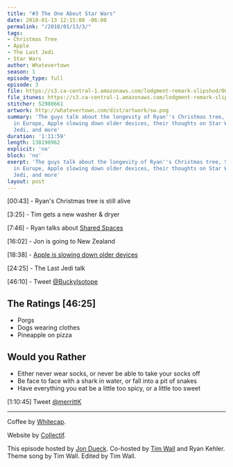 ```yaml
---
title: "#3 The One About Star Wars"
date: 2018-01-13 12:15:00 -06:00
permalink: "/2018/01/13/3/"
tags:
- Christmas Tree
- Apple
- The Last Jedi
- Star Wars
author: Whatevertown
season: 1
episode_type: full
episode: 3
file: https://s3.ca-central-1.amazonaws.com/lodgment-remark-slipshod/003.mp3
file_itunes: https://s3.ca-central-1.amazonaws.com/lodgment-remark-slipshod/003.m4a
stitcher: 52980661
artwork: http://whatevertown.com/dist/artwork/sw.png
summary: 'The guys talk about the longevity of Ryan''s Christmas tree, Shared Spaces
  in Europe, Apple slowing down older devices, their thoughts on Star Wars: The Last
  Jedi, and more'
duration: '1:11:59'
length: 138198962
explicit: 'no'
block: 'no'
exerpt: 'The guys talk about the longevity of Ryan''s Christmas tree, Shared Spaces
  in Europe, Apple slowing down older devices, their thoughts on Star Wars: The Last
  Jedi, and more'
layout: post
---
```


[00:43] - Ryan's Christmas tree is still alive

[3:25] - Tim gets a new washer & dryer

[7:46] - Ryan talks about [Shared Spaces](https://www.vox.com/2017/11/24/16693628/shared-space-design)

[16:02] - Jon is going to New Zealand

[18:38] - [Apple is slowing down older devices](https://www.vox.com/2017/12/22/16807056/apple-slow-iphone-batteries)

[24:25] - The Last Jedi talk

[46:10] - Tweet [@BuckyIsotope](https://twitter.com/BuckyIsotope?ref_src=twsrc%5Egoogle%7Ctwcamp%5Eserp%7Ctwgr%5Eauthor)

## The Ratings [46:25]

- Porgs
- Dogs wearing clothes
- Pineapple on pizza

## Would you Rather

- Either never wear socks, or never be able to take your socks off
- Be face to face with a shark in water, or fall into a pit of snakes
- Have everything you eat be a little too spicy, or a little too sweet

[1:10:45] Tweet [@merrittK](https://twitter.com/merrittk?lang=en)

---

Coffee by [Whitecap](http://drinkwhitecap.com/).

Website by [Collectif](http://collectif.co).

This episode hosted by [Jon Dueck](https://twitter.com/jondueck/). Co-hosted by [Tim Wall](https://twitter.com/timjosephwall/) and Ryan Kehler. Theme song by Tim Wall. Edited by Tim Wall.
